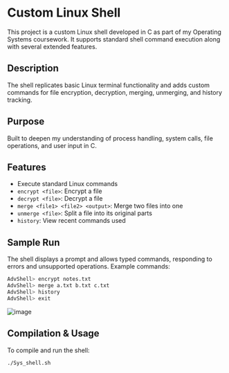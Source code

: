 # Custom Linux Shell

This project is a custom Linux shell developed in C as part of my Operating Systems coursework. It supports standard shell command execution along with several extended features.

## Description

The shell replicates basic Linux terminal functionality and adds custom commands for file encryption, decryption, merging, unmerging, and history tracking.

## Purpose

Built to deepen my understanding of process handling, system calls, file operations, and user input in C.

## Features

- Execute standard Linux commands
- `encrypt <file>`: Encrypt a file
- `decrypt <file>`: Decrypt a file
- `merge <file1> <file2> <output>`: Merge two files into one
- `unmerge <file>`: Split a file into its original parts
- `history`: View recent commands used

## Sample Run

The shell displays a prompt and allows typed commands, responding to errors and unsupported operations. Example commands:

```bash
AdvShell> encrypt notes.txt
AdvShell> merge a.txt b.txt c.txt
AdvShell> history
AdvShell> exit
```
![image](https://github.com/user-attachments/assets/a0a80ea1-9965-4a3b-9ba4-35895516f8c6)



## Compilation & Usage

To compile and run the shell:

```bash
./Sys_shell.sh
```

